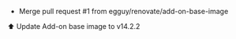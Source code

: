 - Merge pull request #1 from egguy/renovate/add-on-base-image

⬆️ Update Add-on base image to v14.2.2
